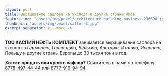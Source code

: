 ```yaml
---
layout: post
title: Выращивание сафлора на экспорт в другие страны мира
feature-img: "assets/img/pexel/architecture-building-business-236698.jpg"
thumbnail: "assets/img/pexel/saflor-3.jpg"
excerpt_separator: <!--more-->
---
```


**ТОО КАСПИЙ НЕФТЬ КОМПЛЕКТ** занимается выращивание сафлора на экспорт в *Германию, Голландию, Бельгию, Австрию, Италию, Испанию, Польшу* и другие страны Европы до 30 тысяч тонн в год.

**Хотите продать или купить сафлор?** Свяжитесь с нами по телефону [8778-497-44-44](tel:+77784974444) или [8777-919-94-94](tel:+77779199494).
